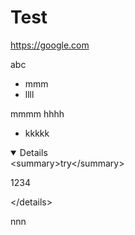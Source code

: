 # Test

https://google.com

abc

* mmm
* llll

mmmm hhhh
* kkkkk

<details open=""&gt;

&lt;summary&gt;try&lt;/summary&gt;

1234

&lt;/details&gt;

nnn